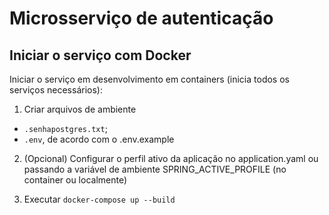 # Microsserviço de autenticação

## Iniciar o serviço com Docker
Iniciar o serviço em desenvolvimento em containers (inicia todos os serviços necessários):
1. Criar arquivos de ambiente 
- `.senhapostgres.txt`;
- `.env`, de acordo com o .env.example

2. (Opcional) Configurar o perfil ativo da aplicação no application.yaml ou passando a variável de ambiente SPRING_ACTIVE_PROFILE (no container ou localmente)

3. Executar `docker-compose up --build`
